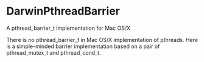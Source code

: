 # DarwinPthreadBarrier

A pthread_barrier_t implementation for Mac OS/X

There is no pthread_barrier_t in Mac OS/X implementation of pthreads.
Here is a simple-minded barrier implementation based on a pair of
pthread_mutex_t and pthread_cond_t.

